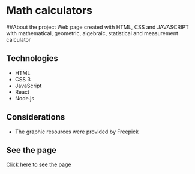 # Math calculators

##About the project
Web page created with HTML, CSS and JAVASCRIPT with mathematical, geometric, algebraic, statistical and measurement calculator

## Technologies

* HTML
* CSS 3
* JavaScript
* React
* Node.js

## Considerations
*  The graphic resources were provided by Freepick

## See the page
[Click here to see the page](https://calculadoras-matematicas.netlify.app)
